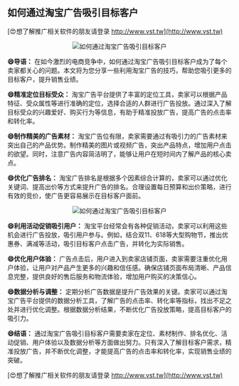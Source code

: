 ## **如何通过淘宝广告吸引目标客户**

[😍想了解推广相关软件的朋友请登录 http://www.vst.tw](http://www.vst.tw)

 <center><img src="https://vst.tw/MP4/tuiguang/png/6.png" alt="如何通过淘宝广告吸引目标客户"></center>

**😄导语：**
在如今激烈的电商竞争中，如何通过淘宝广告吸引目标客户成为了每个卖家都关心的问题。本文将为您分享一些利用淘宝广告的技巧，帮助您吸引更多的目标客户，提升销售业绩。

**😄精准定位目标受众：**
淘宝广告平台提供了丰富的定位工具，卖家可以根据产品特征、受众属性等进行准确的定位，选择合适的人群进行广告投放。通过深入了解目标受众的兴趣爱好、购买行为等信息，有助于精准投放广告，提高广告的点击率和转化率。

**😄制作精美的广告素材：**
淘宝广告位有限，卖家需要通过有吸引力的广告素材来突出自己的产品优势。制作精美的图片或视频广告，突出产品特点，增加用户点击的欲望。同时，注意广告内容简洁明了，能够让用户在短时间内了解产品的核心卖点。

**😄优化广告排名：**
淘宝广告排名是根据多个因素综合计算的，卖家可以通过优化关键词、提高出价等方式来提升广告的排名。合理设置每日预算和出价策略，进行有效的竞价，使广告更容易展示在目标客户面前。

 <center><img src="https://vst.tw/MP4/tuiguang/png/2.png" alt="如何通过淘宝广告吸引目标客户"></center>

**😄利用活动促销吸引用户：**
淘宝平台经常会有各种促销活动，卖家可以利用这些机会进行广告投放，吸引用户参与。例如，结合双11、618等大型购物节，推出优惠券、满减等活动，吸引目标客户点击广告，并转化为实际销售。

**😄优化用户体验：**
广告点击后，用户进入到卖家店铺页面，卖家需要注重优化用户体验，让用户对产品产生更多的兴趣和信任感。确保店铺页面布局清晰、产品信息完整，提供良好的售后服务和物流体验，增加用户购买的决策信心。

**😄数据分析与调整：**
定期分析广告数据是提升广告效果的关键。卖家可以通过淘宝广告平台提供的数据分析工具，了解广告的点击率、转化率等指标，找出不足之处并进行优化调整。根据数据分析结果，不断优化广告投放策略，提高目标客户的吸引力。

**😄结语：**
通过淘宝广告吸引目标客户需要卖家在定位、素材制作、排名优化、活动促销、用户体验以及数据分析等方面做出努力。只有深入了解目标客户需求，精准投放广告，并不断优化调整，才能提高广告的点击率和转化率，实现销售业绩的突破。

[😍想了解推广相关软件的朋友请登录 http://www.vst.tw](http://www.vst.tw)



